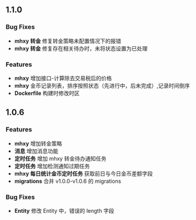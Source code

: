 ## 1.1.0

### Bug Fixes

- **mhxy 转金** 修复转金策略未配置情况下的报错
- **mhxy 转金** 修复存在相关待办时，未将状态设置为已处理

### Features

- **mhxy** 增加接口-计算除去交易税后的价格
- **mhxy** 金币记录列表，排序按照状态（先进行中，后未完成）,记录时间倒序
- **Dockerfile** 构建时修改时区

## 1.0.6

### Features

- **mhxy** 增加转金策略
- **消息** 增加消息功能
- **定时任务** 增加 mhxy 转金待办通知任务
- **定时任务** 增加检测通知过期任务
- **mhxy 每日统计金币定时任务** 获取前日与今日金币差额字段
- **migrations** 合并 v1.0.0-v1.0.6 的 migrations

### Bug Fixes

- **Entity** 修改 Entity 中，错误的 length 字段
